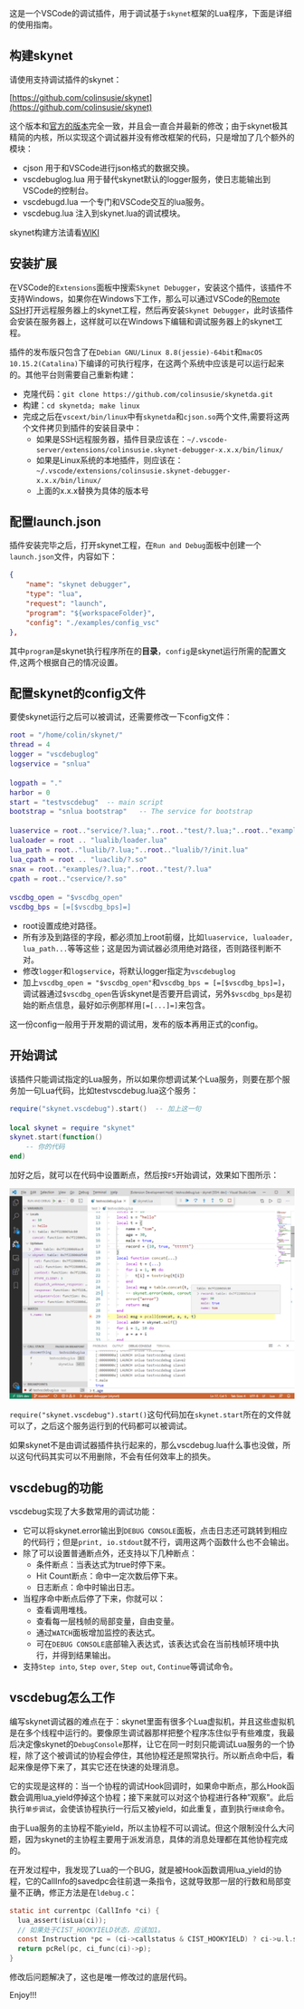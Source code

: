 这是一个VSCode的调试插件，用于调试基于`skynet`框架的Lua程序，下面是详细的使用指南。

## 构建skynet

请使用支持调试插件的skynet：

[https://github.com/colinsusie/skynet](https://github.com/colinsusie/skynet)

这个版本和[官方的版本](https://github.com/cloudwu/skynet)完全一致，并且会一直合并最新的修改；由于skynet极其精简的内核，所以实现这个调试器并没有修改框架的代码，只是增加了几个额外的模块：

- cjson 用于和VSCode进行json格式的数据交换。
- vscdebuglog.lua 用于替代skynet默认的logger服务，使日志能输出到VSCode的控制台。
- vscdebugd.lua 一个专门和VSCode交互的lua服务。
- vscdebug.lua 注入到skynet.lua的调试模块。

skynet构建方法请看[WIKI](https://github.com/cloudwu/skynet/wiki/Build)

## 安装扩展

在VSCode的`Extensions`面板中搜索`Skynet Debugger`，安装这个插件，该插件不支持Windows，如果你在Windows下工作，那么可以通过VSCode的[Remote SSH](https://code.visualstudio.com/docs/remote/ssh)打开远程服务器上的skynet工程，然后再安装`Skynet Debugger`，此时该插件会安装在服务器上，这样就可以在Windows下编辑和调试服务器上的skynet工程。

插件的发布版只包含了在`Debian GNU/Linux 8.8(jessie)-64bit`和`macOS 10.15.2(Catalina)`下编译的可执行程序，在这两个系统中应该是可以运行起来的。其他平台则需要自己重新构建：

- 克隆代码：`git clone https://github.com/colinsusie/skynetda.git`
- 构建：`cd skynetda; make linux`
- 完成之后在`vscext/bin/linux`中有`skynetda`和`cjson.so`两个文件,需要将这两个文件拷贝到插件的安装目录中：
    - 如果是SSH远程服务器，插件目录应该在：`~/.vscode-server/extensions/colinsusie.skynet-debugger-x.x.x/bin/linux/`
    - 如果是Linux系统的本地插件，则应该在：`~/.vscode/extensions/colinsusie.skynet-debugger-x.x.x/bin/linux/`
    - 上面的x.x.x替换为具体的版本号

## 配置launch.json

插件安装完毕之后，打开skynet工程，在`Run and Debug`面板中创建一个`launch.json`文件，内容如下：

```json
{
	"name": "skynet debugger",
	"type": "lua",
	"request": "launch",
	"program": "${workspaceFolder}",
	"config": "./examples/config_vsc"
},
```

其中`program`是skynet执行程序所在的**目录**，`config`是skynet运行所需的配置文件,这两个根据自己的情况设置。

## 配置skynet的config文件

要使skynet运行之后可以被调试，还需要修改一下config文件：

```lua
root = "/home/colin/skynet/"
thread = 4
logger = "vscdebuglog"
logservice = "snlua"

logpath = "."
harbor = 0
start = "testvscdebug"	-- main script
bootstrap = "snlua bootstrap"	-- The service for bootstrap

luaservice = root.."service/?.lua;"..root.."test/?.lua;"..root.."examples/?.lua;"..root.."test/?/init.lua"
lualoader = root .. "lualib/loader.lua"
lua_path = root.."lualib/?.lua;"..root.."lualib/?/init.lua"
lua_cpath = root .. "luaclib/?.so"
snax = root.."examples/?.lua;"..root.."test/?.lua"
cpath = root.."cservice/?.so"

vscdbg_open = "$vscdbg_open"
vscdbg_bps = [=[$vscdbg_bps]=]
```

- root设置成绝对路径。
- 所有涉及到路径的字段，都必须加上root前缀，比如`luaservice, lualoader, lua_path...`等等这些；这是因为调试器必须用绝对路径，否则路径判断不对。
- 修改`logger`和`logservice`，将默认logger指定为`vscdebuglog`
- 加上`vscdbg_open = "$vscdbg_open"`和`vscdbg_bps = [=[$vscdbg_bps]=]`，调试器通过`$vscdbg_open`告诉skynet是否要开启调试，另外`$vscdbg_bps`是初始的断点信息，最好如示例那样用`[=[...]=]`来包含。

这一份config一般用于开发期的调试用，发布的版本再用正式的config。

## 开始调试

该插件只能调试指定的Lua服务，所以如果你想调试某个Lua服务，则要在那个服务加一句Lua代码，比如testvscdebug.lua这个服务：

```lua
require("skynet.vscdebug").start()  -- 加上这一句

local skynet = require "skynet"
skynet.start(function()
    -- 你的代码
end)
```

加好之后，就可以在代码中设置断点，然后按`F5`开始调试，效果如下图所示：

![sn1.png](vscext/images/sn1.png)

`require("skynet.vscdebug").start()`这句代码加在`skynet.start`所在的文件就可以了，之后这个服务运行到的代码都可以被调试。

如果skynet不是由调试器插件执行起来的，那么vscdebug.lua什么事也没做，所以这句代码其实可以不用删除，不会有任何效率上的损失。

## vscdebug的功能

vscdebug实现了大多数常用的调试功能：

- 它可以将skynet.error输出到`DEBUG CONSOLE`面板，点击日志还可跳转到相应的代码行；但是`print, io.stdout`就不行，调用这两个函数什么也不会输出。
- 除了可以设置普通断点外，还支持以下几种断点：
    - 条件断点：当表达式为true时停下来。
    - Hit Count断点：命中一定次数后停下来。
    - 日志断点：命中时输出日志。
- 当程序命中断点后停了下来，你就可以：
    - 查看调用堆栈。
    - 查看每一层栈帧的局部变量，自由变量。
    - 通过`WATCH`面板增加监控的表达式。
    - 可在`DEBUG CONSOLE`底部输入表达式，该表达式会在当前栈帧环境中执行，并得到结果输出。
- 支持`Step into`, `Step over`, `Step out`, `Continue`等调试命令。

## vscdebug怎么工作

编写skynet调试器的难点在于：skynet里面有很多个Lua虚拟机，并且这些虚拟机是在多个线程中运行的。要像原生调试器那样把整个程序冻住似乎有些难度，我最后决定像skynet的`DebugConsole`那样，让它在同一时刻只能调试Lua服务的一个协程，除了这个被调试的协程会停住，其他协程还是照常执行。所以断点命中后，看起来像是停下来了，其实它还在快速的处理消息。

它的实现是这样的：当一个协程的调试Hook回调时，如果命中断点，那么Hook函数会调用lua_yield停掉这个协程；接下来就可以对这个协程进行各种”观察”。此后执行`单步调试`，会使该协程执行一行后又被yield，如此重复，直到执行`继续`命令。

由于Lua服务的主协程不能yield，所以主协程不可以调试。但这个限制没什么大问题，因为skynet的主协程主要用于派发消息，具体的消息处理都在其他协程完成的。

在开发过程中，我发现了Lua的一个BUG，就是被Hook函数调用lua_yield的协程，它的CallInfo的savedpc会往前退一条指令，这就导致那一层的行数和局部变量不正确，修正方法是在`ldebug.c`：

```c
static int currentpc (CallInfo *ci) {
  lua_assert(isLua(ci));
  // 如果处于CIST_HOOKYIELD状态，应该加1。
  const Instruction *pc = (ci->callstatus & CIST_HOOKYIELD) ? ci->u.l.savedpc + 1 : ci->u.l.savedpc;
  return pcRel(pc, ci_func(ci)->p);
}
```

修改后问题解决了，这也是唯一修改过的底层代码。

Enjoy!!!